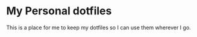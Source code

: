# My Personal dotfiles 
This is a place for me to keep my dotfiles so I can use them wherever I go. 
